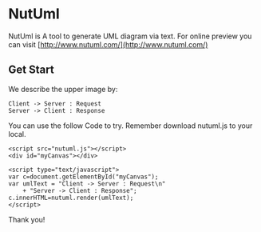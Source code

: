# NutUml
NutUml is A tool to generate UML diagram via text. For online preview you can visit [http://www.nutuml.com/](http://www.nutuml.com/)


## Get Start

We describe the upper image by:
```
Client -> Server : Request
Server -> Client : Response
```
You can use the follow Code to try. Remember download nutuml.js to your local.

```
<script src="nutuml.js"></script>
<div id="myCanvas"></div>
    
<script type="text/javascript">
var c=document.getElementById("myCanvas");
var umlText = "Client -> Server : Request\n"
    + "Server -> Client : Response";
c.innerHTML=nutuml.render(umlText);
</script>
```
Thank you!
